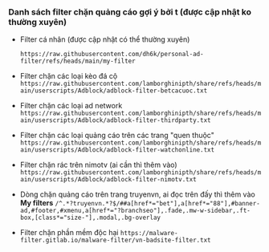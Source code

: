 ### Danh sách filter chặn quảng cáo gợi ý bởi t (được cập nhật ko thường xuyên)
* Filter cá nhân (được cập nhật có thể thường xuyên)

  `https://raw.githubusercontent.com/dh6k/personal-ad-filter/refs/heads/main/my-filter`
* Filter chặn các loại kèo đá cộ
  `https://raw.githubusercontent.com/lamborghinipth/share/refs/heads/main/userscripts/Adblock/adblock-filter-betcacuoc.txt`
* Filter chặn các loại ad network
  `https://raw.githubusercontent.com/lamborghinipth/share/refs/heads/main/userscripts/Adblock/adblock-filter-thirdparty.txt`
* Filter chặn các loại quảng cáo trên các trang "quen thuộc"
  `https://raw.githubusercontent.com/lamborghinipth/share/refs/heads/main/userscripts/Adblock/adblock-filter-watchonline.txt`
* Filter chặn rác trên nimotv (ai cần thì thêm vào)
  `https://raw.githubusercontent.com/lamborghinipth/share/refs/heads/main/userscripts/Adblock/adblock-filter-nimotv.txt`
* Dòng chặn quảng cáo trên trang truyenvn, ai đọc trên đấy thì thêm vào **My filters**
  `/^.*?truyenvn.*?$/##a[href*="bet"],a[href*="88"],#banner-ad,#footer,#xmenu,a[href*="?branchseo"],.fade,.mw-w-sidebar,.ft-box,[class*="size-"],.modal,.bg-overlay`
* Filter chặn phần mềm độc hại
  `https://malware-filter.gitlab.io/malware-filter/vn-badsite-filter.txt`

